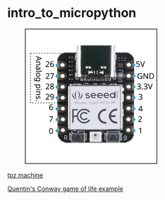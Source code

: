 # intro_to_micropython

<figure>
  <img src="../images/xiao_rp2040.svg" width="300" alt="rp2040"/>
 </figure>

[tpz machine](https://youtube.com/shorts/zAHvqE1cNsE?feature=share)


[Quentin's Conway game of life example](https://gitlab.cba.mit.edu/quentinbolsee/mpy_gol)